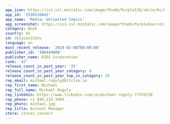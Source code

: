 ```yaml
---
app_icon: https://is1-ssl.mzstatic.com/image/thumb/Purple126/v4/ce/bc/93/cebc9388-111c-dcda-5cc6-df3828472aee/AppIcon-0-0-1x_U007epad-0-7-0-0-85-220.png/1024x1024bb.png
app_id: '1536116642'
app_name: 'Manta: Unlimited Comics'
app_screenshot: https://is1-ssl.mzstatic.com/image/thumb/PurpleSource116/v4/a4/08/b7/a408b7b8-b6f6-a65f-6bcd-a46c125c6346/9d9498ce-f48f-4a96-ae9e-668a38ccbefe_EN_Appstore_U00281242_2208_U0029_01.jpg/1242x2208bb.png
category: Book
country: US
id: oE1yuox315xv
language: en
most_recent_release: '2024-02-08T00:00:00'
publisher_id: '308449808'
publisher_name: RIDI Corporation
rank: '47'
release_count_in_past_year: '25'
release_count_in_past_year_category: 8
release_count_in_past_year_top_in_category: 29
rep_email: michael.roguly@bitrise.io
rep_first_name: Michael
rep_full_name: Michael Roguly
rep_linkedin: https://www.linkedin.com/in/michael-roguly-77376710
rep_phone: +1 949-233-3404
rep_photo: michael.jpg
rep_title: Account Manager
store: itunes_connect
---
```


